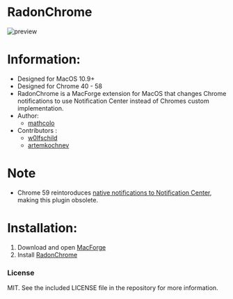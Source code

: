 # RadonChrome

![preview](preview.png)

# Information:

- Designed for MacOS 10.9+
- Designed for Chrome 40 - 58
- RadonChrome is a MacForge extension for MacOS that changes Chrome notifications to use Notification Center instead of Chromes custom implementation.
- Author:
    - [mathcolo](https://github.com/mathcolo)
- Contributors :
    - [w0lfschild](https://github.com/w0lfschild)
    - [artemkochnev](https://github.com/artemkochnev)

# Note

- Chrome 59 reintoroduces [native notifications to Notification Center](https://developers.google.com/web/updates/2017/05/nic59#macnot), making this plugin obsolete.

# Installation:

1. Download and open [MacForge](https://github.com/w0lfschild/app_updates/raw/master/MacForge/MacForge.zip)
2. Install [RadonChrome](https://www.macenhance.com/mflink?macforge://github.com/w0lfschild/macplugins/raw/master/com.prestonmueller.RadonChrome)

### License
MIT. See the included LICENSE file in the repository for more information.

